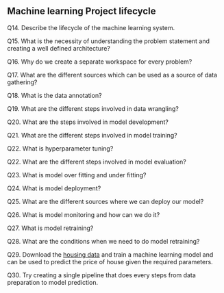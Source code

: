 ## Machine learning Project lifecycle

Q14. Describe the lifecycle of the machine learning system.

Q15. What is the necessity of understanding the problem statement and creating a well defined architecture?

Q16. Why do we create a separate workspace for every problem?

Q17. What are the different sources which can be used as a source of data gathering?

Q18. What is the data annotation?

Q19. What are the different steps involved in data wrangling?

Q20. What are the steps involved in model development?

Q21. What are the different steps involved in model training?

Q22. What is hyperparameter tuning?

Q22. What are the different steps involved in model evaluation?

Q23. What is model over fitting and under fitting?

Q24. What is model deployment?

Q25. What are the different sources where we can deploy our model?

Q26. What is model monitoring and how can we do it?

Q27. What is model retraining?

Q28. What are the conditions when we need to do model retraining?

Q29. Download the [housing data](https://www.dcc.fc.up.pt/~ltorgo/Regression/cal_housing.html) and train a machine learning model and can be used to predict the price of house given the required parameters.

Q30. Try creating a single pipeline that does every steps from data preparation to model prediction.
